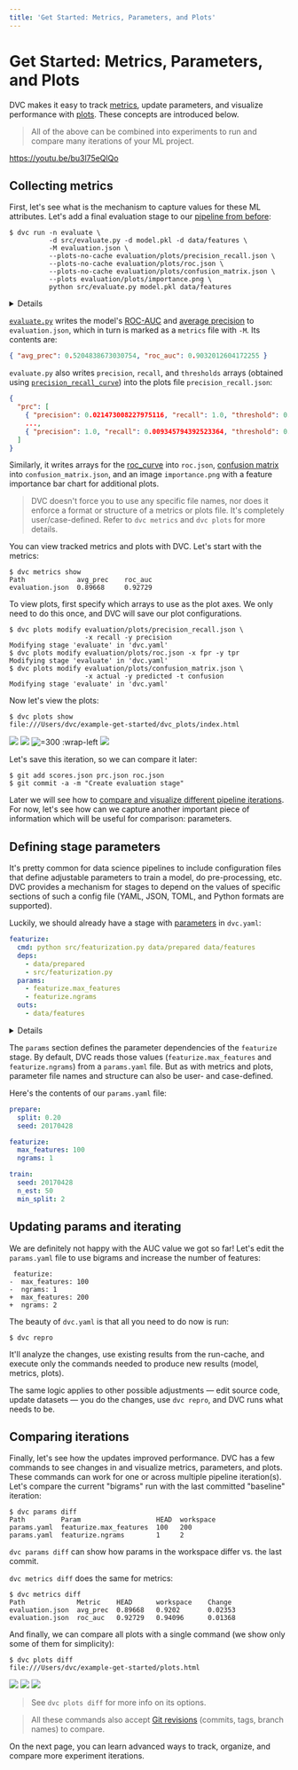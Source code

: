 ```yaml
---
title: 'Get Started: Metrics, Parameters, and Plots'
---
```


# Get Started: Metrics, Parameters, and Plots

DVC makes it easy to track [metrics](/doc/command-reference/metrics), update
<abbr>parameters</abbr>, and visualize performance with
[plots](/doc/command-reference/plots). These concepts are introduced below.

> All of the above can be combined into <abbr>experiments</abbr> to run and
> compare many iterations of your ML project.

https://youtu.be/bu3l75eQlQo

## Collecting metrics

First, let's see what is the mechanism to capture values for these ML
attributes. Let's add a final evaluation stage to our
[pipeline from before](/doc/start/data-pipelines):

```dvc
$ dvc run -n evaluate \
          -d src/evaluate.py -d model.pkl -d data/features \
          -M evaluation.json \
          --plots-no-cache evaluation/plots/precision_recall.json \
          --plots-no-cache evaluation/plots/roc.json \
          --plots-no-cache evaluation/plots/confusion_matrix.json \
          --plots evaluation/plots/importance.png \
          python src/evaluate.py model.pkl data/features
```

<details>

### 💡 Expand to see what happens under the hood.

The `-M` option here specifies a metrics file, while `--plots-no-cache`
specifies a plots file (produced by this stage) which will not be
<abbr>cached</abbr> by DVC. `dvc run` generates a new stage in the `dvc.yaml`
file:

```yaml
evaluate:
  cmd: python src/evaluate.py model.pkl data/features
  deps:
    - data/features
    - model.pkl
    - src/evaluate.py
  metrics:
    - evaluation.json:
        cache: false
  plots:
    - evaluation/plots/importance.png
    - evaluation/plots/confusion_matrix.json:
        cache: false
    - evaluation/plots/precision_recall.json:
        cache: false
    - evaluation/plots/roc.json:
        cache: false
```

The biggest difference to previous stages in our pipeline is in two new
sections: `metrics` and `plots`. These are used to mark certain files containing
ML "telemetry". Metrics files contain scalar values (e.g. `AUC`) and plots files
contain matrices, data series (e.g. `ROC curves` or model loss plots), or images
to be visualized and compared.

> With `cache: false`, DVC skips caching the output, as we want
> `evaluation.json`, `precision_recall.json`, `confusion_matrix.json`, and
> `roc.json` to be versioned by Git.

</details>

[`evaluate.py`](https://github.com/iterative/example-get-started/blob/master/src/evaluate.py)
writes the model's
[ROC-AUC](https://scikit-learn.org/stable/modules/model_evaluation.html#receiver-operating-characteristic-roc)
and
[average precision](https://scikit-learn.org/stable/modules/model_evaluation.html#precision-recall-and-f-measures)
to `evaluation.json`, which in turn is marked as a `metrics` file with `-M`. Its
contents are:

```json
{ "avg_prec": 0.5204838673030754, "roc_auc": 0.9032012604172255 }
```

`evaluate.py` also writes `precision`, `recall`, and `thresholds` arrays
(obtained using
[`precision_recall_curve`](https://scikit-learn.org/stable/modules/generated/sklearn.metrics.precision_recall_curve.html))
into the plots file `precision_recall.json`:

```json
{
  "prc": [
    { "precision": 0.021473008227975116, "recall": 1.0, "threshold": 0.0 },
    ...,
    { "precision": 1.0, "recall": 0.009345794392523364, "threshold": 0.6 }
  ]
}
```

Similarly, it writes arrays for the
[roc_curve](https://scikit-learn.org/stable/modules/generated/sklearn.metrics.roc_curve.html)
into `roc.json`,
[confusion matrix](https://scikit-learn.org/stable/modules/generated/sklearn.metrics.confusion_matrix.html)
into `confusion_matrix.json`, and an image `importance.png` with a feature
importance bar chart for additional plots.

> DVC doesn't force you to use any specific file names, nor does it enforce a
> format or structure of a metrics or plots file. It's completely
> user/case-defined. Refer to `dvc metrics` and `dvc plots` for more details.

You can view tracked metrics and plots with DVC. Let's start with the metrics:

```dvc
$ dvc metrics show
Path             avg_prec    roc_auc
evaluation.json  0.89668     0.92729
```

To view plots, first specify which arrays to use as the plot axes. We only need
to do this once, and DVC will save our plot configurations.

```dvc
$ dvc plots modify evaluation/plots/precision_recall.json \
                   -x recall -y precision
Modifying stage 'evaluate' in 'dvc.yaml'
$ dvc plots modify evaluation/plots/roc.json -x fpr -y tpr
Modifying stage 'evaluate' in 'dvc.yaml'
$ dvc plots modify evaluation/plots/confusion_matrix.json \
                   -x actual -y predicted -t confusion
Modifying stage 'evaluate' in 'dvc.yaml'

```

Now let's view the plots:

```dvc
$ dvc plots show
file:///Users/dvc/example-get-started/dvc_plots/index.html
```

![](/img/plots_prc_get_started_show.svg)
![](/img/plots_roc_get_started_show.svg)
![](/img/plots_importance_get_started_show.png '=300 :wrap-left')
![](/img/plots_cm_get_started_show.svg)

Let's save this iteration, so we can compare it later:

```dvc
$ git add scores.json prc.json roc.json
$ git commit -a -m "Create evaluation stage"
```

Later we will see how to
[compare and visualize different pipeline iterations](#comparing-iterations).
For now, let's see how can we capture another important piece of information
which will be useful for comparison: parameters.

## Defining stage parameters

It's pretty common for data science pipelines to include configuration files
that define adjustable parameters to train a model, do pre-processing, etc. DVC
provides a mechanism for stages to depend on the values of specific sections of
such a config file (YAML, JSON, TOML, and Python formats are supported).

Luckily, we should already have a stage with
[parameters](/doc/command-reference/params) in `dvc.yaml`:

```yaml
featurize:
  cmd: python src/featurization.py data/prepared data/features
  deps:
    - data/prepared
    - src/featurization.py
  params:
    - featurize.max_features
    - featurize.ngrams
  outs:
    - data/features
```

<details>

### ⚙️ Expand to recall how it was generated.

The `featurize` stage
[was created](/doc/start/data-pipelines#dependency-graphs-dags) with this
`dvc run` command. Notice the argument sent to the `-p` option (short for
`--params`):

```dvc
$ dvc run -n featurize \
          -p featurize.max_features,featurize.ngrams \
          -d src/featurization.py -d data/prepared \
          -o data/features \
          python src/featurization.py data/prepared data/features
```

</details>

The `params` section defines the parameter dependencies of the `featurize`
stage. By default, DVC reads those values (`featurize.max_features` and
`featurize.ngrams`) from a `params.yaml` file. But as with metrics and plots,
parameter file names and structure can also be user- and case-defined.

Here's the contents of our `params.yaml` file:

```yaml
prepare:
  split: 0.20
  seed: 20170428

featurize:
  max_features: 100
  ngrams: 1

train:
  seed: 20170428
  n_est: 50
  min_split: 2
```

## Updating params and iterating

We are definitely not happy with the AUC value we got so far! Let's edit the
`params.yaml` file to use bigrams and increase the number of features:

```git
 featurize:
-  max_features: 100
-  ngrams: 1
+  max_features: 200
+  ngrams: 2
```

The beauty of `dvc.yaml` is that all you need to do now is run:

```dvc
$ dvc repro
```

It'll analyze the changes, use existing results from the <abbr>run-cache</abbr>,
and execute only the commands needed to produce new results (model, metrics,
plots).

The same logic applies to other possible adjustments — edit source code, update
datasets — you do the changes, use `dvc repro`, and DVC runs what needs to be.

## Comparing iterations

Finally, let's see how the updates improved performance. DVC has a few commands
to see changes in and visualize metrics, parameters, and plots. These commands
can work for one or across multiple pipeline iteration(s). Let's compare the
current "bigrams" run with the last committed "baseline" iteration:

```dvc
$ dvc params diff
Path         Param                   HEAD  workspace
params.yaml  featurize.max_features  100   200
params.yaml  featurize.ngrams        1     2
```

`dvc params diff` can show how params in the workspace differ vs. the last
commit.

`dvc metrics diff` does the same for metrics:

```dvc
$ dvc metrics diff
Path             Metric    HEAD      workspace    Change
evaluation.json  avg_prec  0.89668   0.9202       0.02353
evaluation.json  roc_auc   0.92729   0.94096      0.01368
```

And finally, we can compare all plots with a single command (we show only some
of them for simplicity):

```dvc
$ dvc plots diff
file:///Users/dvc/example-get-started/plots.html
```

![](/img/plots_prc_get_started_diff.svg)
![](/img/plots_roc_get_started_diff.svg)
![](/img/plots_importance_get_started_diff.png)

> See `dvc plots diff` for more info on its options.

> All these commands also accept
> [Git revisions](https://git-scm.com/docs/gitrevisions) (commits, tags, branch
> names) to compare.

On the next page, you can learn advanced ways to track, organize, and compare
more experiment iterations.

